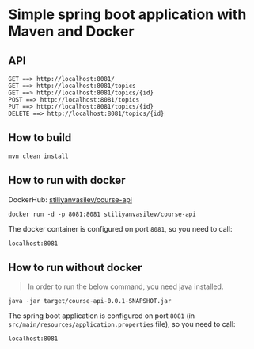 # Simple spring boot application with Maven and Docker

## API
```
GET ==> http://localhost:8081/
GET ==> http://localhost:8081/topics
GET ==> http://localhost:8081/topics/{id}
POST ==> http://localhost:8081/topics
PUT ==> http://localhost:8081/topics/{id}
DELETE ==> http://localhost:8081/topics/{id}
```

## How to build

```
mvn clean install
```

## How to run with docker

DockerHub: [stiliyanvasilev/course-api](https://hub.docker.com/repository/docker/stiliyanvasilev/course-api)

```
docker run -d -p 8081:8081 stiliyanvasilev/course-api
```

The docker container is configured on port `8081`, so you need to call:
```
localhost:8081
```

## How to run without docker
> In order to run the below command, you need java installed.

```
java -jar target/course-api-0.0.1-SNAPSHOT.jar
```

The spring boot application is configured on port `8081` (in `src/main/resources/application.properties` file), so you need to call:
```
localhost:8081
```